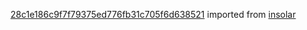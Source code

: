 [28c1e186c9f7f79375ed776fb31c705f6d638521](https://github.com/insolar/insolar/commit/28c1e186c9f7f79375ed776fb31c705f6d638521) imported from [insolar](https://github.com/insolar/insolar)
